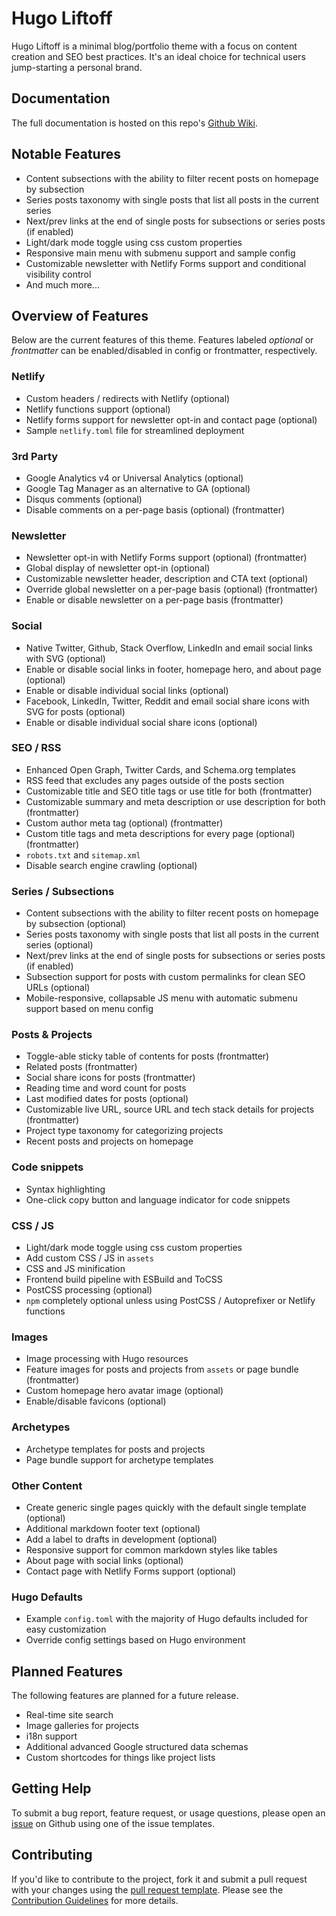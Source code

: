 # Hugo Liftoff

Hugo Liftoff is a minimal blog/portfolio theme with a focus on content creation and SEO best practices. It's an ideal choice for technical users jump-starting a personal brand.

## Documentation

The full documentation is hosted on this repo's [Github Wiki](https://github.com/wjh18/hugo-liftoff/wiki).

## Notable Features

* Content subsections with the ability to filter recent posts on homepage by subsection
* Series posts taxonomy with single posts that list all posts in the current series
* Next/prev links at the end of single posts for subsections or series posts (if enabled)
* Light/dark mode toggle using css custom properties
* Responsive main menu with submenu support and sample config
* Customizable newsletter with Netlify Forms support and conditional visibility control
* And much more...

## Overview of Features

Below are the current features of this theme. Features labeled *optional* or *frontmatter* can be enabled/disabled in config or frontmatter, respectively.

### Netlify

* Custom headers / redirects with Netlify (optional)
* Netlify functions support (optional)
* Netlify forms support for newsletter opt-in and contact page (optional)
* Sample `netlify.toml` file for streamlined deployment

### 3rd Party

* Google Analytics v4 or Universal Analytics (optional)
* Google Tag Manager as an alternative to GA (optional)
* Disqus comments (optional)
* Disable comments on a per-page basis (optional) (frontmatter)

### Newsletter

* Newsletter opt-in with Netlify Forms support (optional) (frontmatter)
* Global display of newsletter opt-in (optional)
* Customizable newsletter header, description and CTA text (optional)
* Override global newsletter on a per-page basis (optional) (frontmatter)
* Enable or disable newsletter on a per-page basis (frontmatter)

### Social

* Native Twitter, Github, Stack Overflow, LinkedIn and email social links with SVG (optional)
* Enable or disable social links in footer, homepage hero, and about page (optional)
* Enable or disable individual social links (optional)
* Facebook, LinkedIn, Twitter, Reddit and email social share icons with SVG for posts (optional)
* Enable or disable individual social share icons (optional)

### SEO / RSS

* Enhanced Open Graph, Twitter Cards, and Schema.org templates
* RSS feed that excludes any pages outside of the posts section
* Customizable title and SEO title tags or use title for both (frontmatter)
* Customizable summary and meta description or use description for both (frontmatter)
* Custom author meta tag (optional) (frontmatter)
* Custom title tags and meta descriptions for every page (optional) (frontmatter)
* `robots.txt` and `sitemap.xml`
* Disable search engine crawling (optional)

### Series / Subsections

* Content subsections with the ability to filter recent posts on homepage by subsection (optional)
* Series posts taxonomy with single posts that list all posts in the current series (optional)
* Next/prev links at the end of single posts for subsections or series posts (if enabled)
* Subsection support for posts with custom permalinks for clean SEO URLs (optional)
* Mobile-responsive, collapsable JS menu with automatic submenu support based on menu config

### Posts & Projects

* Toggle-able sticky table of contents for posts (frontmatter)
* Related posts (frontmatter)
* Social share icons for posts (frontmatter)
* Reading time and word count for posts
* Last modified dates for posts (optional)
* Customizable live URL, source URL and tech stack details for projects (frontmatter)
* Project type taxonomy for categorizing projects
* Recent posts and projects on homepage

### Code snippets

* Syntax highlighting
* One-click copy button and language indicator for code snippets

### CSS / JS

* Light/dark mode toggle using css custom properties
* Add custom CSS / JS in `assets`
* CSS and JS minification
* Frontend build pipeline with ESBuild and ToCSS
* PostCSS processing (optional)
* `npm` completely optional unless using PostCSS / Autoprefixer or Netlify functions

### Images

* Image processing with Hugo resources
* Feature images for posts and projects from `assets` or page bundle (frontmatter)
* Custom homepage hero avatar image (optional)
* Enable/disable favicons (optional)

### Archetypes

* Archetype templates for posts and projects
* Page bundle support for archetype templates

### Other Content

* Create generic single pages quickly with the default single template (optional)
* Additional markdown footer text (optional)
* Add a label to drafts in development (optional)
* Responsive support for common markdown styles like tables
* About page with social links (optional)
* Contact page with Netlify Forms support (optional)

### Hugo Defaults

* Example `config.toml` with the majority of Hugo defaults included for easy customization
* Override config settings based on Hugo environment

## Planned Features

The following features are planned for a future release.

* Real-time site search
* Image galleries for projects
* i18n support
* Additional advanced Google structured data schemas
* Custom shortcodes for things like project lists

## Getting Help

To submit a bug report, feature request, or usage questions, please open an [issue](https://github.com/wjh18/hugo-liftoff/issues) on Github using one of the issue templates.

## Contributing

If you'd like to contribute to the project, fork it and submit a pull request with your changes using the [pull request template](https://github.com/wjh18/hugo-liftoff/blob/master/.github/pull_request_template.md). Please see the [Contribution Guidelines](https://github.com/wjh18/hugo-liftoff/blob/master/CONTRIBUTING.md) for more details.
